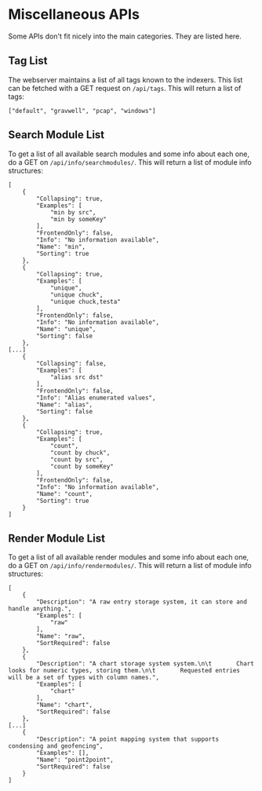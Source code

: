 # Miscellaneous APIs

Some APIs don't fit nicely into the main categories. They are listed here.

## Tag List

The webserver maintains a list of all tags known to the indexers. This list can be fetched with a GET request on `/api/tags`. This will return a list of tags:

```
["default", "gravwell", "pcap", "windows"]
```

## Search Module List

To get a list of all available search modules and some info about each one, do a GET on `/api/info/searchmodules/`. This will return a list of module info structures:

```
[
    {
        "Collapsing": true,
        "Examples": [
            "min by src",
            "min by someKey"
        ],
        "FrontendOnly": false,
        "Info": "No information available",
        "Name": "min",
        "Sorting": true
    },
    {
        "Collapsing": true,
        "Examples": [
            "unique",
            "unique chuck",
            "unique chuck,testa"
        ],
        "FrontendOnly": false,
        "Info": "No information available",
        "Name": "unique",
        "Sorting": false
    },
[...]
    {
        "Collapsing": false,
        "Examples": [
            "alias src dst"
        ],
        "FrontendOnly": false,
        "Info": "Alias enumerated values",
        "Name": "alias",
        "Sorting": false
    },
    {
        "Collapsing": true,
        "Examples": [
            "count",
            "count by chuck",
            "count by src",
            "count by someKey"
        ],
        "FrontendOnly": false,
        "Info": "No information available",
        "Name": "count",
        "Sorting": true
    }
]
```

## Render Module List

To get a list of all available render modules and some info about each one, do a GET on `/api/info/rendermodules/`. This will return a list of module info structures:

```
[
    {
        "Description": "A raw entry storage system, it can store and handle anything.",
        "Examples": [
            "raw"
        ],
        "Name": "raw",
        "SortRequired": false
    },
    {
        "Description": "A chart storage system system.\n\t       Chart looks for numeric types, storing them.\n\t       Requested entries will be a set of types with column names.",
        "Examples": [
            "chart"
        ],
        "Name": "chart",
        "SortRequired": false
    },
[...]
    {
        "Description": "A point mapping system that supports condensing and geofencing",
        "Examples": [],
        "Name": "point2point",
        "SortRequired": false
    }
]
```